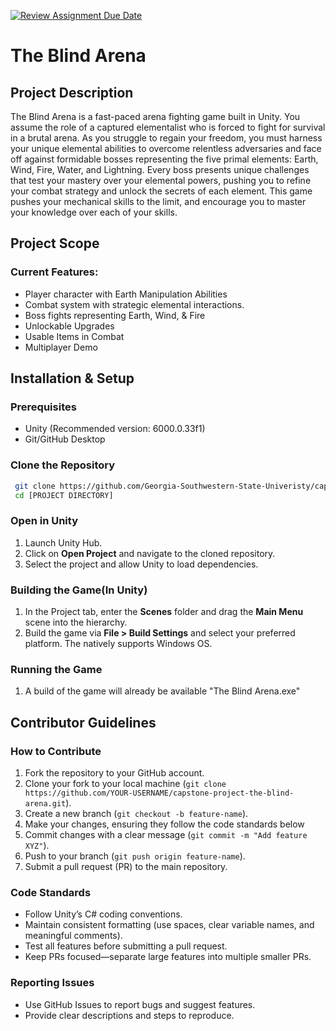 [![Review Assignment Due Date](https://classroom.github.com/assets/deadline-readme-button-22041afd0340ce965d47ae6ef1cefeee28c7c493a6346c4f15d667ab976d596c.svg)](https://classroom.github.com/a/GnDC3TyK)

# The Blind Arena

## Project Description
The Blind Arena is a fast-paced arena fighting game built in Unity. You assume the role of a captured elementalist who is forced to fight for survival in a brutal arena. As you struggle to regain your freedom, you must harness your unique elemental abilities to overcome relentless adversaries and face off against formidable bosses representing the five primal elements: Earth, Wind, Fire, Water, and Lightning. Every boss presents unique challenges that test your mastery over your elemental powers, pushing you to refine your combat strategy and unlock the secrets of each element. This game pushes your mechanical skills to the limit, and encourage you to master your knowledge over each of your skills.

## Project Scope

### Current Features:
- Player character with Earth Manipulation Abilities
- Combat system with strategic elemental interactions.
- Boss fights representing Earth, Wind, & Fire
- Unlockable Upgrades
- Usable Items in Combat
- Multiplayer Demo

## Installation & Setup

### Prerequisites
- Unity (Recommended version: 6000.0.33f1)
- Git/GitHub Desktop

### Clone the Repository
```sh
 git clone https://github.com/Georgia-Southwestern-State-Univeristy/capstone-project-the-blind-arena.git
 cd [PROJECT DIRECTORY]
```

### Open in Unity
1. Launch Unity Hub.
2. Click on **Open Project** and navigate to the cloned repository.
3. Select the project and allow Unity to load dependencies.

### Building the Game(In Unity)
1. In the Project tab, enter the **Scenes** folder and drag the **Main Menu** scene into the hierarchy.
3. Build the game via **File > Build Settings** and select your preferred platform. The natively supports Windows OS.

### Running the Game
1. A build of the game will already be available "The Blind Arena.exe"

## Contributor Guidelines

### How to Contribute
1. Fork the repository to your GitHub account.
2. Clone your fork to your local machine (`git clone https://github.com/YOUR-USERNAME/capstone-project-the-blind-arena.git`). 
3. Create a new branch (`git checkout -b feature-name`).
4. Make your changes, ensuring they follow the code standards below
5. Commit changes with a clear message (`git commit -m "Add feature XYZ"`).
6. Push to your branch (`git push origin feature-name`).
7. Submit a pull request (PR) to the main repository.

### Code Standards
- Follow Unity’s C# coding conventions.
- Maintain consistent formatting (use spaces, clear variable names, and meaningful comments).
- Test all features before submitting a pull request.
- Keep PRs focused—separate large features into multiple smaller PRs.

### Reporting Issues
- Use GitHub Issues to report bugs and suggest features.
- Provide clear descriptions and steps to reproduce.
